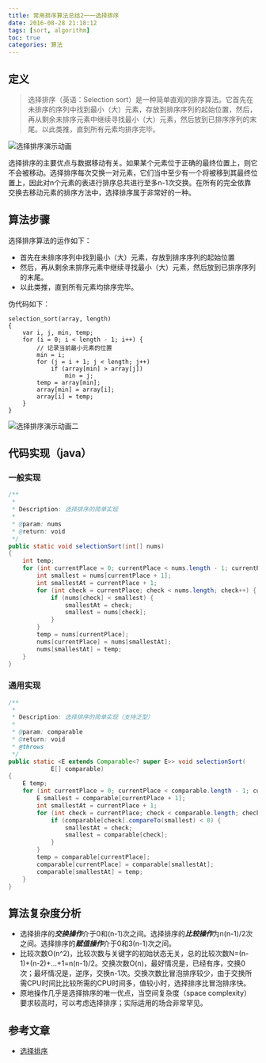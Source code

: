 ```yaml
---
title: 常用排序算法总结2一一选择排序
date: 2016-08-28 21:18:12
tags: [sort, algorithm]
toc: true
categories: 算法
---
```


## 定义

> 选择排序（英语：Selection sort）是一种简单直观的排序算法。它首先在未排序的序列中找到最小（大）元素，存放到排序序列的起始位置，然后，再从剩余未排序元素中继续寻找最小（大）元素，然后放到已排序序列的末尾。以此类推，直到所有元素均排序完毕。

![选择排序演示动画](http://img.blog.csdn.net/20160829211330824)

选择排序的主要优点与数据移动有关。如果某个元素位于正确的最终位置上，则它不会被移动。选择排序每次交换一对元素，它们当中至少有一个将被移到其最终位置上，因此对n个元素的表进行排序总共进行至多n-1次交换。在所有的完全依靠交换去移动元素的排序方法中，选择排序属于非常好的一种。

## 算法步骤

选择排序算法的运作如下：

- 首先在未排序序列中找到最小（大）元素，存放到排序序列的起始位置
- 然后，再从剩余未排序元素中继续寻找最小（大）元素，然后放到已排序序列的末尾。
- 以此类推，直到所有元素均排序完毕。

伪代码如下：

```
selection_sort(array, length)
{
    var i, j, min, temp;
    for (i = 0; i < length - 1; i++) {
		// 记录当前最小元素的位置
        min = i;
        for (j = i + 1; j < length; j++)
            if (array[min] > array[j])
                min = j;
        temp = array[min];
        array[min] = array[i];
        array[i] = temp;
    }
}
```

![选择排序演示动画二](http://img.blog.csdn.net/20160829211403730)

## 代码实现（java）

### 一般实现

``` java
/**
 *
 * Description: 选择排序的简单实现
 *
 * @param: nums
 * @return: void
 */
public static void selectionSort(int[] nums)
{
    int temp;
    for (int currentPlace = 0; currentPlace < nums.length - 1; currentPlace++) {
        int smallest = nums[currentPlace + 1];
        int smallestAt = currentPlace + 1;
        for (int check = currentPlace; check < nums.length; check++) {
            if (nums[check] < smallest) {
                smallestAt = check;
                smallest = nums[check];
            }
        }
        temp = nums[currentPlace];
        nums[currentPlace] = nums[smallestAt];
        nums[smallestAt] = temp;
    }
}
```

### 通用实现

``` java
/**
 *
 * Description: 选择排序的简单实现（支持泛型）
 *
 * @param: comparable
 * @return: void
 * @throws
 */
public static <E extends Comparable<? super E>> void selectionSort(
            E[] comparable)
{
    E temp;
    for (int currentPlace = 0; currentPlace < comparable.length - 1; currentPlace++) {
        E smallest = comparable[currentPlace + 1];
        int smallestAt = currentPlace + 1;
        for (int check = currentPlace; check < comparable.length; check++) {
            if (comparable[check].compareTo(smallest) < 0) {
                smallestAt = check;
                smallest = comparable[check];
            }
        }
        temp = comparable[currentPlace];
        comparable[currentPlace] = comparable[smallestAt];
        comparable[smallestAt] = temp;
    }
}
```

## 算法复杂度分析

- 选择排序的***交换操作***介于0和(n-1)次之间。选择排序的***比较操作***为n(n-1)/2次之间。选择排序的***赋值操作***介于0和3(n-1)次之间。
- 比较次数O(n^2)，比较次数与关键字的初始状态无关，总的比较次数N=(n-1)+(n-2)+…+1=n(n-1)/2。交换次数O(n)，最好情况是，已经有序，交换0次；最坏情况是，逆序，交换n-1次。交换次数比冒泡排序较少，由于交换所需CPU时间比比较所需的CPU时间多，值较小时，选择排序比冒泡排序快。
- 原地操作几乎是选择排序的唯一优点，当空间复杂度（space complexity）要求较高时，可以考虑选择排序；实际适用的场合非常罕见。

## 参考文章

- [选择排序](https://wikipedia.org/wiki/%E9%80%89%E6%8B%A9%E6%8E%92%E5%BA%8F)